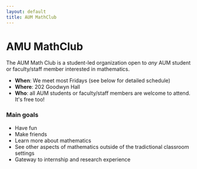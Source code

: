 ```yaml
---
layout: default
title: AUM MathClub
---
```


# AMU MathClub

The AUM Math Club is a student-led organization open to 
_any_ AUM student or faculty/staff member interested in mathematics.

* __When__: We meet most Fridays (see below for detailed schedule)
* __Where__: 202 Goodwyn Hall
* __Who__: all AUM students or faculty/staff members are welcome to attend. It's free too!

### Main goals

* Have fun
* Make friends
* Learn more about mathematics
* See other aspects of mathematics outside of the tradictional classroom settings
* Gateway to internship and research experience


